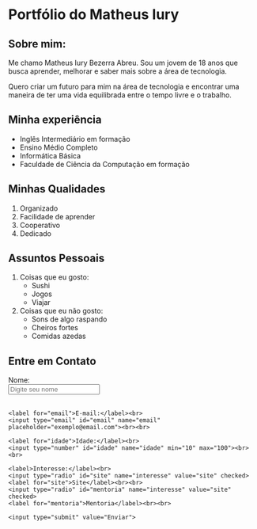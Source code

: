 <!DOCTYPE html>
<html lang="pt-br">
<head>
  <meta charset="UTF-8">
  <meta name="viewport" content="width=device-width, initial-scale=1.0">
  <title>Portfólio</title>
</head>
<body>
  <h1>Portfólio do Matheus Iury</h1>

  <h2>Sobre mim:</h2>
  <p>Me chamo Matheus Iury Bezerra Abreu. Sou um jovem de 18 anos que busca aprender, melhorar e saber mais sobre a área de tecnologia.</p>
  <p>Quero criar um futuro para mim na área de tecnologia e encontrar uma maneira de ter uma vida equilibrada entre o tempo livre e o trabalho.</p>

  <h2>Minha experiência</h2>
  <ul>
    <li>Inglês Intermediário em formação</li>
    <li>Ensino Médio Completo</li>
    <li>Informática Básica</li>
    <li>Faculdade de Ciência da Computação em formação</li>
  </ul>

  <h2>Minhas Qualidades</h2>
  <ol>
    <li>Organizado</li>
    <li>Facilidade de aprender</li>
    <li>Cooperativo</li>
    <li>Dedicado</li>
  </ol>

  <h2>Assuntos Pessoais</h2>
  <ol>
    <li>Coisas que eu gosto:
      <ul>
        <li>Sushi</li>
        <li>Jogos</li>
        <li>Viajar</li>
      </ul>
    </li>
    <li>Coisas que eu não gosto:
      <ul>
        <li>Sons de algo raspando</li>
        <li>Cheiros fortes</li>
        <li>Comidas azedas</li>
      </ul>
    </li>
  </ol>

  <h2>Entre em Contato</h2>
  <form action="#" method="post">
    <label for="nome">Nome:</label><br>
    <input type="text" id="nome" name="nome" placeholder="Digite seu nome"><br><br>

    <label for="email">E-mail:</label><br>
    <input type="email" id="email" name="email" placeholder="exemplo@email.com"><br><br>
  
    <label for="idade">Idade:</label><br>
    <input type="number" id="idade" name="idade" min="10" max="100"><br><br>
  
    <label>Interesse:</label><br>
    <input type="radio" id="site" name="interesse" value="site" checked>
    <label for="site">Site</label><br><br>
    <input type="radio" id="mentoria" name="interesse" value="site" checked>
    <label for="mentoria">Mentoria</label><br><br>
  
    <input type="submit" value="Enviar">
  </form>
  
</body>
</html>
